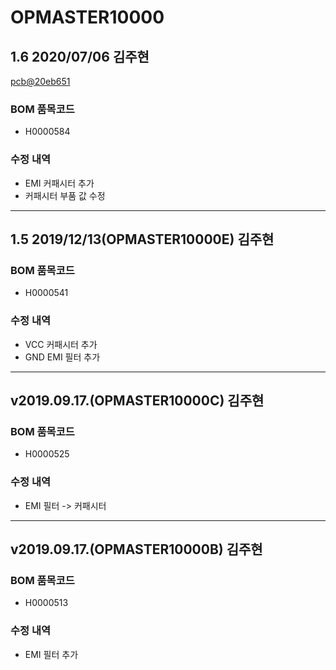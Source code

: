 # OPMASTER10000

## 1.6 2020/07/06 김주현
[pcb@20eb651](https://github.com/enthusapp/pcb/commit/20eb651b088043d9d4225284e388413be67da3e6)

###  BOM 품목코드
* H0000584

### 수정 내역
* EMI 커패시터 추가
* 커패시터 부품 값 수정

----------

## 1.5 2019/12/13(OPMASTER10000E) 김주현

###  BOM 품목코드
* H0000541

### 수정 내역
* VCC 커패시터 추가
* GND EMI 필터 추가

----------

## v2019.09.17.(OPMASTER10000C) 김주현

###  BOM 품목코드
* H0000525

### 수정 내역
* EMI 필터 -> 커패시터

----------

## v2019.09.17.(OPMASTER10000B) 김주현

###  BOM 품목코드
* H0000513

### 수정 내역
* EMI 필터 추가
